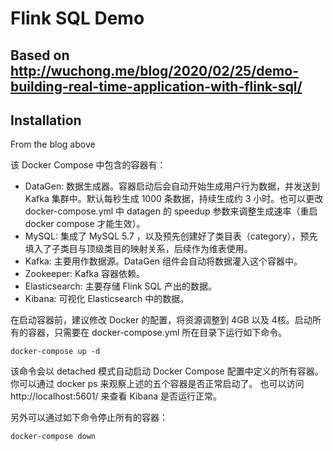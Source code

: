 # Flink SQL Demo

Based on http://wuchong.me/blog/2020/02/25/demo-building-real-time-application-with-flink-sql/
----
## Installation

From the blog above

该 Docker Compose 中包含的容器有：

- DataGen: 数据生成器。容器启动后会自动开始生成用户行为数据，并发送到 Kafka 集群中。默认每秒生成 1000 条数据，持续生成约 3 小时。也可以更改 docker-compose.yml 中 datagen 的 speedup 参数来调整生成速率（重启 docker compose 才能生效）。
- MySQL: 集成了 MySQL 5.7 ，以及预先创建好了类目表（category），预先填入了子类目与顶级类目的映射关系，后续作为维表使用。
- Kafka: 主要用作数据源。DataGen 组件会自动将数据灌入这个容器中。
- Zookeeper: Kafka 容器依赖。
- Elasticsearch: 主要存储 Flink SQL 产出的数据。
- Kibana: 可视化 Elasticsearch 中的数据。

在启动容器前，建议修改 Docker 的配置，将资源调整到 4GB 以及 4核。启动所有的容器，只需要在 docker-compose.yml 所在目录下运行如下命令。
```
docker-compose up -d
```
该命令会以 detached 模式自动启动 Docker Compose 配置中定义的所有容器。你可以通过 docker ps 来观察上述的五个容器是否正常启动了。 也可以访问 http://localhost:5601/ 来查看 Kibana 是否运行正常。

另外可以通过如下命令停止所有的容器：
```
docker-compose down
```

